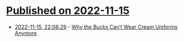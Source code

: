 # [Published on 2022-11-15](index.md)

* [2022-11-15, 22:08:29](https://news.ycombinator.com/item?id=33615750) - [Why the Bucks Can’t Wear Cream Uniforms Anymore](https://paullukas.substack.com/p/exclusive-the-inside-story-of-why)
